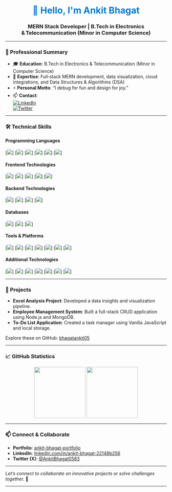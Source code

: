<h1 align="center" style="color:#007ACC;">👋 Hello, I'm Ankit Bhagat</h1>
<h3 align="center"><strong>MERN Stack Developer</strong> | B.Tech in Electronics & Telecommunication (Minor in Computer Science)</h3>

---

### 🧠 Professional Summary
- 🎓 **Education**: B.Tech in Electronics & Telecommunication (Minor in Computer Science)  
- 🌱 **Expertise**: Full‑stack MERN development, data visualization, cloud integrations, and Data Structures & Algorithms (DSA)  
- ⚡ **Personal Motto**: “I debug for fun and design for joy.”  
- 📫 **Contact**:  
  [![LinkedIn](https://img.shields.io/badge/LinkedIn-Connect-blue?logo=linkedin&style=flat-square)](https://www.linkedin.com/in/ankit-bhagat-22148b256/)  
  [![Twitter](https://img.shields.io/badge/Twitter-Follow-1DA1F2?logo=twitter&style=flat-square)](https://twitter.com/AnkitBhagat0583)

---

### 🛠️ Technical Skills

#### Programming Languages  
[![](https://img.shields.io/badge/C-555555?logo=c&logoColor=white&style=flat-square)] [![](https://img.shields.io/badge/C++-00599C?logo=c%2B%2B&logoColor=white&style=flat-square)] [![](https://img.shields.io/badge/JavaScript-F7DF1E?logo=javascript&logoColor=black&style=flat-square)] [![](https://img.shields.io/badge/Python-3776AB?logo=python&logoColor=white&style=flat-square)] [![](https://img.shields.io/badge/Java-007396?logo=java&logoColor=white&style=flat-square)] [![](https://img.shields.io/badge/R-276DC3?logo=r&logoColor=white&style=flat-square)]

#### Frontend Technologies  
[![](https://img.shields.io/badge/React-61DAFB?logo=react&logoColor=black&style=flat-square)] [![](https://img.shields.io/badge/Tailwind_CSS-38B2AC?logo=tailwind-css&logoColor=white&style=flat-square)] [![](https://img.shields.io/badge/Bootstrap-7952B3?logo=bootstrap&logoColor=white&style=flat-square)] [![](https://img.shields.io/badge/HTML5-E34F26?logo=html5&logoColor=white&style=flat-square)] [![](https://img.shields.io/badge/CSS3-1572B6?logo=css3&logoColor=white&style=flat-square)]

#### Backend Technologies  
[![](https://img.shields.io/badge/Node.js-339933?logo=node.js&logoColor=white&style=flat-square)] [![](https://img.shields.io/badge/Express.js-000000?logo=express&logoColor=white&style=flat-square)] [![](https://img.shields.io/badge/Firebase-ffca28?logo=firebase&logoColor=black&style=flat-square)] [![](https://img.shields.io/badge/Appwrite-ee1111?logo=appwrite&logoColor=white&style=flat-square)]

#### Databases  
[![](https://img.shields.io/badge/MongoDB-47A248?logo=mongodb&logoColor=white&style=flat-square)] [![](https://img.shields.io/badge/MySQL-4479A1?logo=mysql&logoColor=white&style=flat-square)] [![](https://img.shields.io/badge/MS_SQL-00758F?logo=microsoft-sql-server&logoColor=white&style=flat-square)]

#### Tools & Platforms  
[![](https://img.shields.io/badge/Git-F05032?logo=git&logoColor=white&style=flat-square)] [![](https://img.shields.io/badge/GitHub-181717?logo=github&logoColor=white&style=flat-square)] [![](https://img.shields.io/badge/Postman-FF6C37?logo=postman&logoColor=white&style=flat-square)] [![](https://img.shields.io/badge/Figma-F24E1E?logo=figma&logoColor=white&style=flat-square)] [![](https://img.shields.io/badge/Netlify-00C7B7?logo=netlify&logoColor=white&style=flat-square)] [![](https://img.shields.io/badge/Vercel-000000?logo=vercel&logoColor=white&style=flat-square)] [![](https://img.shields.io/badge/Cloudinary-3A68C9?logo=cloudinary&logoColor=white&style=flat-square)]

#### Additional Technologies  
[![](https://img.shields.io/badge/Arduino-00979D?logo=arduino&logoColor=white&style=flat-square)] [![](https://img.shields.io/badge/MATLAB-0076A8?logo=mathworks&logoColor=white&style=flat-square)] [![](https://img.shields.io/badge/OpenCV-5C3EE8?logo=opencv&logoColor=white&style=flat-square)] [![](https://img.shields.io/badge/Linux-FCC624?logo=linux&logoColor=black&style=flat-square)] [![](https://img.shields.io/badge/Pandas-150458?logo=pandas&logoColor=white&style=flat-square)] [![](https://img.shields.io/badge/Seaborn-4C77A8?logo=seaborn&logoColor=white&style=flat-square)] [![](https://img.shields.io/badge/Scikit--learn-F7931E?logo=scikit-learn&logoColor=white&style=flat-square)]

---

### 💼 Projects
- **Excel Analysis Project**: Developed a data insights and visualization pipeline.  
- **Employee Management System**: Built a full-stack CRUD application using Node.js and MongoDB.  
- **To-Do List Application**: Created a task manager using Vanilla JavaScript and local storage.

Explore these on GitHub: [bhagatankit05](https://github.com/bhagatankit05)

---

### 📈 GitHub Statistics
<p align="center">
  <img src="https://github-readme-stats.vercel.app/api?username=bhagatankit05&show_icons=true&theme=tokyonight&count_private=true" height="160"/>
  <img src="https://github-readme-stats.vercel.app/api/top-langs/?username=bhagatankit05&layout=compact&theme=tokyonight" height="160"/>
</p>

---

### 📫 Connect & Collaborate
- **Portfolio**: [ankit-bhagat-portfolio](https://ankit-bhagat-portfolio-0583.web.app)  
- **LinkedIn**: [linkedin.com/in/ankit-bhagat-22148b256](https://linkedin.com/in/ankit-bhagat-22148b256/)  
- **Twitter (X)**: [@AnkitBhagat0583](https://twitter.com/AnkitBhagat0583)

---

*Let’s connect to collaborate on innovative projects or solve challenges together.* 🌟

---
